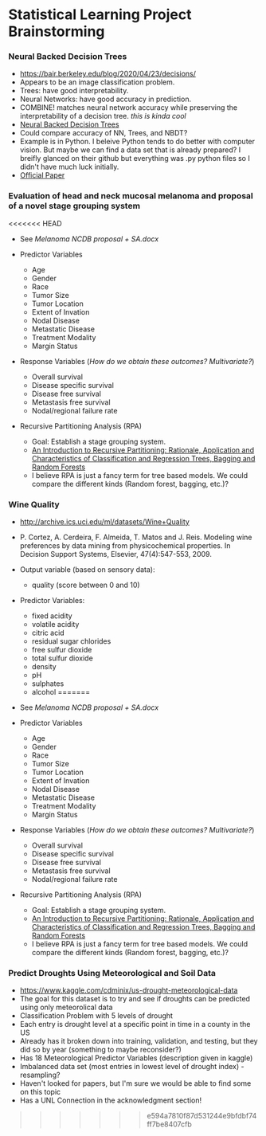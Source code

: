 # Statistical Learning Project Brainstorming

### Neural Backed Decision Trees

-   <https://bair.berkeley.edu/blog/2020/04/23/decisions/>
-   Appears to be an image classification problem.
-   Trees: have good interpretability.
-   Neural Networks: have good accuracy in prediction.
-   COMBINE! matches neural network accuracy while preserving the interpretability of a decision tree. *this is kinda cool*
-   [Neural Backed Decision Trees](https://research.alvinwan.com/neural-backed-decision-trees/)
-   Could compare accuracy of NN, Trees, and NBDT?
-   Example is in Python. I beleive Python tends to do better with computer vision. But maybe we can find a data set that is already prepared? I breifly glanced on their github but everything was .py python files so I didn't have much luck initially.
-   [Official Paper](https://arxiv.org/pdf/2004.00221.pdf)

### Evaluation of head and neck mucosal melanoma and proposal of a novel stage grouping system
<<<<<<< HEAD

-   See *Melanoma NCDB proposal + SA.docx*

-   Predictor Variables

    -   Age
    -   Gender
    -   Race
    -   Tumor Size
    -   Tumor Location
    -   Extent of Invation
    -   Nodal Disease
    -   Metastatic Disease
    -   Treatment Modality
    -   Margin Status

-   Response Variables (*How do we obtain these outcomes? Multivariate?*)

    -   Overall survival
    -   Disease specific survival
    -   Disease free survival
    -   Metastasis free survival
    -   Nodal/regional failure rate

-   Recursive Partitioning Analysis (RPA)

    -   Goal: Establish a stage grouping system.
    -   [An Introduction to Recursive Partitioning: Rationale, Application and Characteristics of Classification and Regression Trees, Bagging and Random Forests](https://www.ncbi.nlm.nih.gov/pmc/articles/PMC2927982/)
    -   I believe RPA is just a fancy term for tree based models. We could compare the different kinds (Random forest, bagging, etc.)?

### Wine Quality

+ <http://archive.ics.uci.edu/ml/datasets/Wine+Quality>
+ P. Cortez, A. Cerdeira, F. Almeida, T. Matos and J. Reis. Modeling wine preferences by data mining from physicochemical properties. In Decision Support Systems, Elsevier, 47(4):547-553, 2009.
+ Output variable (based on sensory data):
    - quality (score between 0 and 10)
+ Predictor Variables:
    - fixed acidity
    - volatile acidity
    - citric acid
    - residual sugar
     chlorides
    - free sulfur dioxide
    - total sulfur dioxide
    - density
    - pH
    - sulphates
    - alcohol
=======
 
+ See *Melanoma NCDB proposal + SA.docx*
+ Predictor Variables
    + Age
    + Gender
    + Race
    + Tumor Size
    + Tumor Location
    + Extent of Invation
    + Nodal Disease
    + Metastatic Disease
    + Treatment Modality
    + Margin Status
+ Response Variables (*How do we obtain these outcomes? Multivariate?*)
    + Overall survival
    + Disease specific survival
    + Disease free survival
    + Metastasis free survival
    + Nodal/regional failure rate
+ Recursive Partitioning Analysis (RPA)
    + Goal: Establish a stage grouping system.
    + [An Introduction to Recursive Partitioning: Rationale, Application and Characteristics of Classification and Regression Trees, Bagging and Random Forests](https://www.ncbi.nlm.nih.gov/pmc/articles/PMC2927982/)
    + I believe RPA is just a fancy term for tree based models. We could compare the different kinds (Random forest, bagging, etc.)?
    
### Predict Droughts Using Meteorological and Soil Data

+ https://www.kaggle.com/cdminix/us-drought-meteorological-data
+ The goal for this dataset is to try and see if droughts can be predicted using only meteorolical data
+ Classification Problem with 5 levels of drought
+ Each entry is drought level at a specific point in time in a county in the US
+ Already has it broken down into training, validation, and testing, but they did so by year (something to maybe reconsider?)
+ Has 18 Meteorological Predictor Variables (description given in kaggle)
+ Imbalanced data set (most entries in lowest level of drought index) - resampling?
+ Haven't looked for papers, but I'm sure we would be able to find some on this topic
+ Has a UNL Connection in the acknowledgment section!

>>>>>>> e594a7810f87d531244e9bfdbf74ff7be8407cfb
